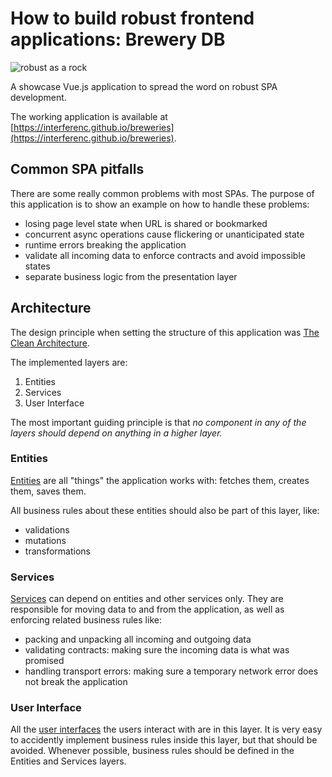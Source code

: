 # How to build robust frontend applications: Brewery DB

![robust as a rock](https://images.unsplash.com/photo-1525857597365-5f6dbff2e36e?ixlib=rb-1.2.1&ixid=eyJhcHBfaWQiOjEyMDd9&auto=format&fit=crop&w=400&q=80)

A showcase Vue.js application to spread the word on robust SPA development.

The working application is available at [https://interferenc.github.io/breweries](https://interferenc.github.io/breweries).

## Common SPA pitfalls

There are some really common problems with most SPAs. The purpose of this application is to show an example on how to handle these problems:

- losing page level state when URL is shared or bookmarked
- concurrent async operations cause flickering or unanticipated state
- runtime errors breaking the application
- validate all incoming data to enforce contracts and avoid impossible states
- separate business logic from the presentation layer

## Architecture

The design principle when setting the structure of this application was [The Clean Architecture](https://blog.cleancoder.com/uncle-bob/2012/08/13/the-clean-architecture.html).

The implemented layers are:

1. Entities
2. Services
3. User Interface

The most important guiding principle is that _no component in any of the layers should depend on anything in a higher layer._

### Entities

[Entities](src/entities) are all "things" the application works with: fetches them, creates them, saves them.

All business rules about these entities should also be part of this layer, like:

- validations
- mutations
- transformations

### Services

[Services](src/services) can depend on entities and other services only. They are responsible for moving data to and from the application, as well as enforcing related business rules like:

- packing and unpacking all incoming and outgoing data
- validating contracts: making sure the incoming data is what was promised
- handling transport errors: making sure a temporary network error does not break the application

### User Interface

All the [user interfaces](src/ui) the users interact with are in this layer. It is very easy to accidently implement business rules inside this layer, but that should be avoided. Whenever possible, business rules should be defined in the Entities and Services layers.
